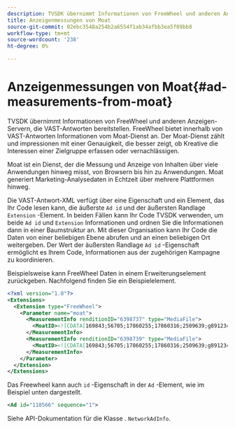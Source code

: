 ```yaml
---
description: TVSDK übernimmt Informationen von FreeWheel und anderen Anzeigen-Servern, die VAST-Antworten bereitstellen. FreeWheel bietet innerhalb von VAST-Antworten Informationen vom Moat-Dienst an. Der Moat-Dienst zählt und impressionen mit einer Genauigkeit, die besser zeigt, ob Kreative die Interessen einer Zielgruppe erfassen oder vernachlässigen.
title: Anzeigenmessungen von Moat
source-git-commit: 02ebc3548a254b2a6554f1ab34afbb3ea5f09bb8
workflow-type: tm+mt
source-wordcount: '238'
ht-degree: 0%

---
```


# Anzeigenmessungen von Moat{#ad-measurements-from-moat}

TVSDK übernimmt Informationen von FreeWheel und anderen Anzeigen-Servern, die VAST-Antworten bereitstellen. FreeWheel bietet innerhalb von VAST-Antworten Informationen vom Moat-Dienst an. Der Moat-Dienst zählt und impressionen mit einer Genauigkeit, die besser zeigt, ob Kreative die Interessen einer Zielgruppe erfassen oder vernachlässigen.

Moat ist ein Dienst, der die Messung und Anzeige von Inhalten über viele Anwendungen hinweg misst, von Browsern bis hin zu Anwendungen. Moat generiert Marketing-Analysedaten in Echtzeit über mehrere Plattformen hinweg.

Die VAST-Antwort-XML verfügt über eine Eigenschaft und ein Element, das Ihr Code lesen kann, die äußerste `Ad id` und der äußersten Randlage `Extension` -Element. In beiden Fällen kann Ihr Code TVSDK verwenden, um beide `Ad id` und `Extension` Informationen und ordnen Sie die Informationen dann in einer Baumstruktur an. Mit dieser Organisation kann Ihr Code die Daten von einer beliebigen Ebene abrufen und an einen beliebigen Ort weitergeben. Der Wert der äußersten Randlage `Ad id` -Eigenschaft ermöglicht es Ihrem Code, Informationen aus der zugehörigen Kampagne zu koordinieren.

Beispielsweise kann FreeWheel Daten in einem Erweiterungselement zurückgeben. Nachfolgend finden Sie ein Beispielelement.

```xml
<?xml version="1.0"?> 
<Extensions> 
  <Extension type="FreeWheel"> 
    <Parameter name="moat"> 
      <MeasurementInfo renditionID="6398737" type="MediaFile"> 
        <MoatID><![CDATA[169843;56705;17860255;17860316;2509639;g8912342;103311138;g436558;530633]]></MoatID> 
      </MeasurementInfo> 
      <MeasurementInfo renditionID="6398739" type="MediaFile"> 
        <MoatID><![CDATA[169843;56705;17860255;17860316;2509639;g8912342;103311138;g436558;530633]]></MoatID> 
      </MeasurementInfo> 
    </Parameter> 
  </Extension> 
</Extensions> 
```

Das Freewheel kann auch `id` -Eigenschaft in der `Ad` -Element, wie im Beispiel unten dargestellt.

```xml
<Ad id="118566" sequence="1">
```

Siehe API-Dokumentation für die Klasse . `NetworkAdInfo`.
